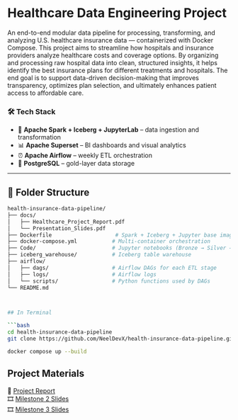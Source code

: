 # Healthcare Data Engineering Project

An end-to-end modular data pipeline for processing, transforming, and analyzing U.S. healthcare insurance data — containerized with Docker Compose. This project aims to streamline how hospitals and insurance providers analyze healthcare costs and coverage options. By organizing and processing raw hospital data into clean, structured insights, it helps identify the best insurance plans for different treatments and hospitals. The end goal is to support data-driven decision-making that improves transparency, optimizes plan selection, and ultimately enhances patient access to affordable care.

### 🛠️ Tech Stack

- 🧪 **Apache Spark + Iceberg + JupyterLab** – data ingestion and transformation
- 📊 **Apache Superset** – BI dashboards and visual analytics
- ⏰ **Apache Airflow** – weekly ETL orchestration
- 🐘 **PostgreSQL** – gold-layer data storage

---

## 📁 Folder Structure

````bash
health-insurance-data-pipeline/
├── docs/
│   ├── Healthcare_Project_Report.pdf
│   └── Presentation_Slides.pdf
├── Dockerfile                    # Spark + Iceberg + Jupyter base image
├── docker-compose.yml           # Multi-container orchestration
├── Code/                        # Jupyter notebooks (Bronze → Silver → Gold)
├── iceberg_warehouse/           # Iceberg table warehouse
├── airflow/
│   ├── dags/                    # Airflow DAGs for each ETL stage
│   ├── logs/                    # Airflow logs
│   └── scripts/                 # Python functions used by DAGs
└── README.md



## In Terminal

```bash
cd health-insurance-data-pipeline
git clone https://github.com/NeelDevX/health-insurance-data-pipeline.git

docker compose up --build
````

## Project Materials

📄 [Project Report](docs/Healthcare_Project_Report.pdf)<br>
🎞️ [Milestone 2 Slides](<docs/Milestone_2_(15_April_2025).pdf>)<br>
🎞️ [Milestone 3 Slides](<docs/Milestone_3_(06_May_2025).pdf>)
